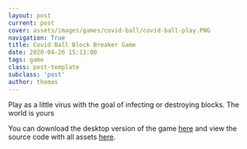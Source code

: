 ```yaml
---
layout: post
current: post
cover: assets/images/games/covid-ball/covid-ball-play.PNG
navigation: True
title: Covid Ball Block Breaker Game
date: 2020-04-26 15:13:00
tags: game
class: post-template
subclass: 'post'
author: thomas
---
```


Play as a little virus with the goal of infecting or destroying blocks. The world is yours

You can download the desktop version of the game [here](https://github.com/thomashzhang/covid-ball/releases) and view the source code with all assets [here](https://github.com/thomashzhang/covid-ball).

<script src="{{ site.baseurl }}assets/games/covid-ball/TemplateData/UnityProgress.js"></script>
<script src="{{ site.baseurl }}assets/games/covid-ball/Build/UnityLoader.js"></script>
<script>
  UnityLoader.Error.handler = function(e, t)
{
    console.log(e);
}
  UnityLoader.instantiate("unityContainer", "{{ site.baseurl }}assets/games/covid-ball/Build/webgl.json", {onProgress: UnityProgress});
</script>
<div class="webgl-content">
  <div id="unityContainer" style="width: 936px; height: 702px"></div>
</div>
